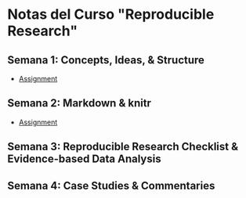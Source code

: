 # Notas del Curso "Reproducible Research"

## Semana 1: Concepts, Ideas, & Structure

- [Assignment](semana1/README.md)


## Semana 2: Markdown & knitr

- [Assignment](semana2/README.md)


## Semana 3: Reproducible Research Checklist & Evidence-based Data Analysis


## Semana 4: Case Studies & Commentaries
